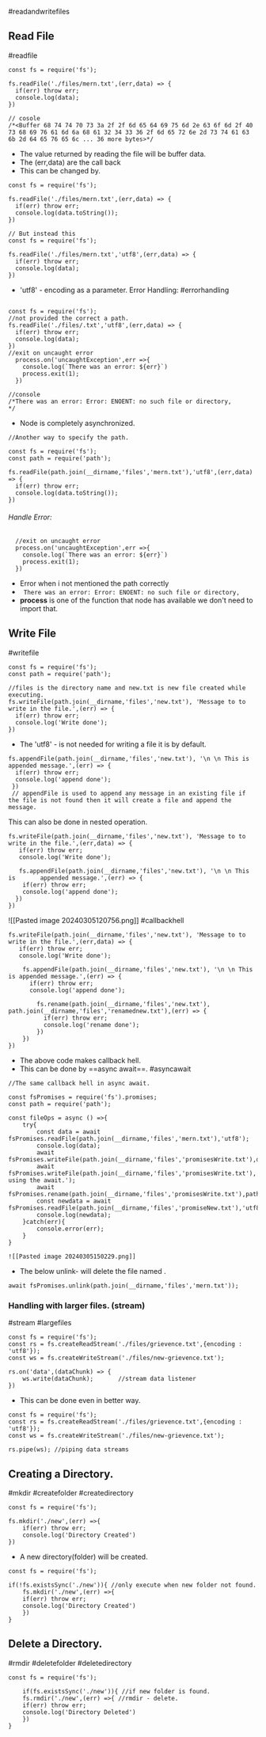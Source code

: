 #readandwritefiles 
## Read File
#readfile
```node
const fs = require('fs');

fs.readFile('./files/mern.txt',(err,data) => {
  if(err) throw err;
  console.log(data);
})

// cosole
/*<Buffer 68 74 74 70 73 3a 2f 2f 6d 65 64 69 75 6d 2e 63 6f 6d 2f 40 73 68 69 76 61 6d 6a 68 61 32 34 33 36 2f 6d 65 72 6e 2d 73 74 61 63 6b 2d 64 65 76 65 6c ... 36 more bytes>*/
```
- The value returned by reading the file will be buffer data.
- The (err,data) are the call back
- This can be changed by.
```node
const fs = require('fs');

fs.readFile('./files/mern.txt',(err,data) => {
  if(err) throw err;
  console.log(data.toString());
})

// But instead this
const fs = require('fs');

fs.readFile('./files/mern.txt','utf8',(err,data) => {
  if(err) throw err;
  console.log(data);
})
```
- 'utf8' - encoding as a parameter.
Error Handling: #errorhandling
```node

const fs = require('fs');
//not provided the correct a path.
fs.readFile('./files/.txt','utf8',(err,data) => { 
  if(err) throw err;
  console.log(data);
})
//exit on uncaught error
  process.on('uncaughtException',err =>{
    console.log(`There was an error: ${err}`)
    process.exit(1);
  })

//console
/*There was an error: Error: ENOENT: no such file or directory,
*/
```
- Node is completely asynchronized.
```node
//Another way to specify the path.

const fs = require('fs');
const path = require('path');

fs.readFile(path.join(__dirname,'files','mern.txt'),'utf8',(err,data) => {
  if(err) throw err;
  console.log(data.toString());
})
```   
###### Handle Error:
```node
  //exit on uncaught error
  process.on('uncaughtException',err =>{
    console.log(`There was an error: ${err}`)
    process.exit(1);
  })
```
- Error when i not mentioned the path correctly
- ` There was an error: Error: ENOENT: no such file or directory,`
- **process** is one of the function that node has available we don't need to import that.
## Write File
#writefile
```node
const fs = require('fs');
const path = require('path');

//files is the directory name and new.txt is new file created while executing.
fs.writeFile(path.join(__dirname,'files','new.txt'), 'Message to to write in the file.',(err) => {
  if(err) throw err;
  console.log('Write done');
})
```
- The 'utf8' - is not needed for writing a file it is by default.
```node
fs.appendFile(path.join(__dirname,'files','new.txt'), '\n \n This is appended message.',(err) => {
  if(err) throw err;
  console.log('append done');
 })
 // appendFile is used to append any message in an existing file if the file is not found then it will create a file and append the message.
```
This can also be done in nested operation.
```node
fs.writeFile(path.join(__dirname,'files','new.txt'), 'Message to to write in the file.',(err,data) => {
   if(err) throw err;
   console.log('Write done');
   
   fs.appendFile(path.join(__dirname,'files','new.txt'), '\n \n This is       appended message.',(err) => {
    if(err) throw err;
    console.log('append done');
  })
})
```
![[Pasted image 20240305120756.png]]
#callbackhell
```node
fs.writeFile(path.join(__dirname,'files','new.txt'), 'Message to to write in the file.',(err,data) => {
   if(err) throw err;
   console.log('Write done');  

    fs.appendFile(path.join(__dirname,'files','new.txt'), '\n \n This is appended message.',(err) => {
      if(err) throw err;
      console.log('append done');

        fs.rename(path.join(__dirname,'files','new.txt'), path.join(__dirname,'files','renamednew.txt'),(err) => {
          if(err) throw err;
          console.log('rename done');
        })
    })
})
```
-  The above code makes callback hell.
- This can be done by ==async await==.
#asyncawait
```node
//The same callback hell in async await.

const fsPromises = require('fs').promises;
const path = require('path');

const fileOps = async () =>{
	try{
		const data = await fsPromises.readFile(path.join(__dirname,'files','mern.txt'),'utf8');
		console.log(data);
		await fsPromises.writeFile(path.join(__dirname,'files','promisesWrite.txt'),data);
		await fsPromises.writeFile(path.join(__dirname,'files','promisesWrite.txt'),'\n\nAppended using the await.');
		await fsPromises.rename(path.join(__dirname,'files','promisesWrite.txt'),path.join(__dirname,'files','promiseNew.txt'));
		const newdata = await fsPromises.readFile(path.join(__dirname,'files','promiseNew.txt'),'utf8');
		console.log(newdata);
	}catch(err){
		console.error(err);
	}
}
```
	![[Pasted image 20240305150229.png]]
- The below unlink- will delete the file named  .
```node
await fsPromises.unlink(path.join(__dirname,'files','mern.txt'));
``` 
### Handling with larger files. (stream)
#stream #largefiles 
```node
const fs = require('fs');
const rs = fs.createReadStream('./files/grievence.txt',{encoding : 'utf8'});
const ws = fs.createWriteStream('./files/new-grievence.txt');

rs.on('data',(dataChunk) => {
	ws.write(dataChunk);       //stream data listener
})
```                          
- This can be done even in better way.
```node
const fs = require('fs');
const rs = fs.createReadStream('./files/grievence.txt',{encoding : 'utf8'});
const ws = fs.createWriteStream('./files/new-grievence.txt');

rs.pipe(ws); //piping data streams
```
## Creating a Directory.
#mkdir #createfolder #createdirectory
```node
const fs = require('fs');

fs.mkdir('./new',(err) =>{
	if(err) throw err;
	console.log('Directory Created')
})
```
- A new directory(folder) will be created.
```node
const fs = require('fs');

if(!fs.existsSync('./new')){ //only execute when new folder not found.
	fs.mkdir('./new',(err) =>{
	if(err) throw err;
	console.log('Directory Created')
	})
}
```
## Delete a Directory.
#rmdir #deletefolder #deletedirectory
```node
const fs = require('fs');

	if(fs.existsSync('./new')){ //if new folder is found.
	fs.rmdir('./new',(err) =>{ //rmdir - delete.
	if(err) throw err;
	console.log('Directory Deleted')
	})
}
```